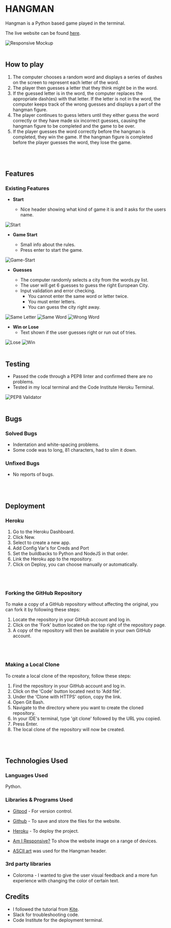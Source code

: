 # __HANGMAN__

Hangman is a Python based game played in the terminal.

The live website can be found [here](https://pp3-charlie-hangman.herokuapp.com/).

![Responsive Mockup](images/amiresponsivePython.png)
<br>
<br>

## __How to play__
1. The computer chooses a random word and displays a series of dashes on the screen to represent each letter of the word.
2. The player then guesses a letter that they think might be in the word.
3. If the guessed letter is in the word, the computer replaces the appropriate dash(es) with that letter. If the letter is not in the word, the computer keeps track of the wrong guesses and displays a part of the hangman figure.
4. The player continues to guess letters until they either guess the word correctly or they have made six incorrect guesses, causing the hangman figure to be completed and the game to be over.
5. If the player guesses the word correctly before the hangman is completed, they win the game. If the hangman figure is completed before the player guesses the word, they lose the game.
<br>
<br>

## __Features__

### __Existing Features__

- __Start__

  - Nice header showing what kind of game it is and it asks for the users name.

![Start](images/start.png)

- __Game Start__

  - Small info about the rules.
  - Press enter to start the game.

![Game-Start](images/startgame.png)

- __Guesses__

  - The computer randomly selects a city from the words.py list.
  - The user will get 6 guesses to guess the right European City.
  - Input validation and error checking.
    - You cannot enter the same word or letter twice.
    - You must enter letters.
    - You can guess the city right away.

![Same Letter](images/sameletter.png)
![Same Word](images/sameword.png)
![Wrong Word](images/wrongword.png)

- __Win or Lose__
  - Text shown if the user guesses right or run out of tries.

![Lose](images/lose.png)
![Win](images/win.png)
<br>
<br>

## __Testing__ 

- Passed the code through a PEP8 linter and confirmed there are no problems.
- Tested in my local terminal and the Code Institute Heroku Terminal.

![PEP8 Validator](images/pep8Validator.png)
<br>
<br>

## __Bugs__

### __Solved Bugs__
- Indentation and white-spacing problems.
- Some code was to long, 81 characters, had to slim it down.

### __Unfixed Bugs__
- No reports of bugs.
<br>
<br>

## __Deployment__

### __Heroku__
1. Go to the Heroku Dashboard.
2. Click New.
3. Select to create a new app.
4. Add Config Var's for Creds and Port
5. Set the buildbacks to Python and NodeJS in that order.
6. Link the Heroku app to the repository.
7. Click on Deploy, you can choose manually or automatically.
<br>
<br>

### __Forking the GitHub Repository__

To make a copy of a GitHub repository without affecting the original, you can fork it by following these steps:
1. Locate the repository in your GitHub account and log in.
2. Click on the 'Fork' button located on the top right of the repository page.
3. A copy of the repository will then be available in your own GitHub account.
<br>
<br>

### __Making a Local Clone__

To create a local clone of the repository, follow these steps:
1. Find the repository in your GitHub account and log in.
2. Click on the 'Code' button located next to 'Add file'.
3. Under the 'Clone with HTTPS' option, copy the link.
4. Open Git Bash.
5. Navigate to the directory where you want to create the cloned repository.
6. In your IDE's terminal, type 'git clone' followed by the URL you copied.
7. Press Enter.
8. The local clone of the repository will now be created.
<br>
<br>

## __Technologies Used__

### __Languages Used__

Python.

### __Libraries & Programs Used__

- [Gitpod](https://www.gitpod.io/) - For version control.

- [Github](https://github.com/) - To save and store the files for the website.

- [Heroku](https://www.heroku.com/) - To deploy the project.

- [Am I Responsive?](http://ami.responsivedesign.is/) To show the website image on a range of devices.

- [ASCII art](https://ascii.co.uk/art/hangman) was used for the Hangman header.

### __3rd party libraries__

- Coloroma - I wanted to give the user visual feedback and a more fun experience with changing the color of certain text.

## __Credits__

- I followed the tutorial from [Kite](https://youtu.be/m4nEnsavl6w).
- Slack for troubleshooting code.
- Code Institute for the deployment terminal.